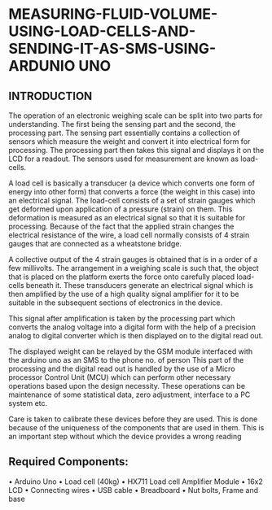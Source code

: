 # MEASURING-FLUID-VOLUME-USING-LOAD-CELLS-AND-SENDING-IT-AS-SMS-USING-ARDUNIO UNO

## INTRODUCTION

The operation of an electronic weighing scale can be split into two parts for understanding. The first
being the sensing part and the second, the processing part. The sensing part essentially contains a
collection of sensors which measure the weight and convert it into electrical form for processing.
The processing part then takes this signal and displays it on the LCD for a readout. The sensors
used for measurement are known as load-cells.

A load cell is basically a transducer (a device which converts one form of energy into other form)
that converts a force (the weight in this case) into an electrical signal. The load-cell consists of a set
of strain gauges which get deformed upon application of a pressure (strain) on them. This
deformation is measured as an electrical signal so that it is suitable for processing.
Because of the fact that the applied strain changes the electrical resistance of the wire, a load cell
normally consists of 4 strain gauges that are connected as a wheatstone bridge.

A collective output of the 4 strain gauges is obtained that is in a order of a few millivolts. The
arrangement in a weighing scale is such that, the object that is placed on the platform exerts the
force onto carefully placed load-cells beneath it. These transducers generate an electrical signal
which is then amplified by the use of a high quality signal amplifier for it to be suitable in the
subsequent sections of electronics in the device.

This signal after amplification is taken by the processing part which converts the analog voltage
into a digital form with the help of a precision analog to digital converter which is then displayed on
to the digital read out.

The displayed weight can be relayed by the GSM module interfaced with the arduino uno as an
SMS to the phone no. of person
This part of the processing and the digital read out is handled by the use of a Micro processor
Control Unit (MCU) which can perform other necessary operations based upon the design necessity.
These operations can be maintenance of some statistical data, zero adjustment, interface to a PC
system etc.

Care is taken to calibrate these devices before they are used. This is done because of the uniqueness
of the components that are used in them. This is an important step without which the device
provides a wrong reading


## Required Components:
• Arduino Uno
• Load cell (40kg)
• HX711 Load cell Amplifier Module
• 16x2 LCD
• Connecting wires
• USB cable
• Breadboard
• Nut bolts, Frame and base
